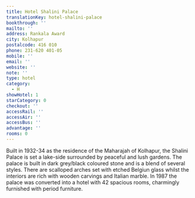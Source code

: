 ```yaml
---
title: Hotel Shalini Palace
translationKey: hotel-shalini-palace
bookthrough: ''
mailto: ''
address: Rankala Award
city: Kolhapur
postalcode: 416 010
phone: 231-620 401-05
mobile: ''
email: ''
website: ''
note: ''
type: hotel
category:
  - H
showHotel: 1
starCategory: 0
checkout: ''
accessRail: ''
accessAir: ''
accessBus: ''
advantage: ''
rooms: 0
---
```

Built in 1932-34 as the residence of the Maharajah of Kolhapur, the Shalini Palace is set a lake-side surrounded by peaceful and lush gardens. The palace is built in dark grey/black  coloured stone and is a blend of several styles. There are scalloped arches set with etched Belgiun glass whilst the interiors are rich with wooden carvings and Italian marble. In 1987 the palace was converted into a hotel with 42 spacious rooms, charmingly furnished with period furniture.